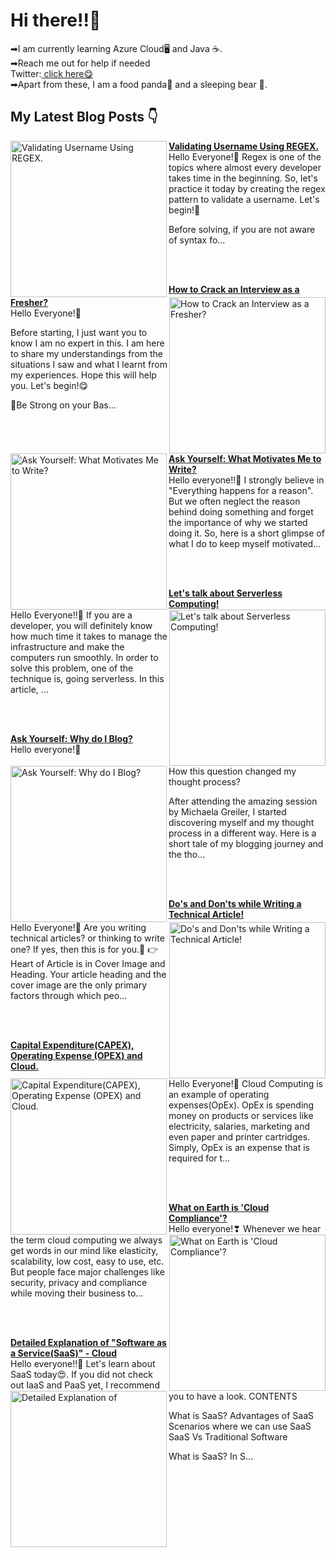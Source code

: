 <html>
<link href="style.css" rel="stylesheet"></link>
<h1> Hi there!!👋</h1>
<p>➡I am currently learning Azure Cloud🖥 and Java ☕.<br>
➡Reach me out for help if needed<br>
  Twitter:<a href="https://twitter.com/LaasyaSetty"> click here😋</a><br>
➡Apart from these, I am a food panda🤤 and a sleeping bear 🐻.
</p>

## My Latest Blog Posts 👇

<!-- HASHNODE_BLOG:START -->
<p align="left">
<a href="https://laasyasettyblog.hashnode.dev/validating-username-using-regex" title="Validating Username Using REGEX."><img src="https://cdn.hashnode.com/res/hashnode/image/upload/v1606580485946/a7_0n7gJd.png" alt="Validating Username Using REGEX." width="250px" align="left" /></a>
<a href="https://laasyasettyblog.hashnode.dev/validating-username-using-regex" title="Validating Username Using REGEX."><strong>Validating Username Using REGEX.</strong></a>
<br/> Hello Everyone!💜
Regex is one of the topics where almost every developer takes time in the beginning. So, let's practice it today by creating the regex pattern to validate a username. Let's begin!🚀

Before solving, if you are not aware of syntax fo... </p> <br/> <br/>
<p align="left">
<a href="https://laasyasettyblog.hashnode.dev/how-to-crack-an-interview-as-a-fresher" title="How to Crack an Interview as a Fresher?"><img src="https://cdn.hashnode.com/res/hashnode/image/upload/v1606395948828/C8N0SEOGv.png" alt="How to Crack an Interview as a Fresher?" width="250px" align="right" /></a>
<a href="https://laasyasettyblog.hashnode.dev/how-to-crack-an-interview-as-a-fresher" title="How to Crack an Interview as a Fresher?"><strong>How to Crack an Interview as a Fresher?</strong></a>
<br/> Hello Everyone!💙

Before starting, I just want you to know I am no expert in this. I am here to share my understandings from the situations I saw and what I learnt from my experiences. Hope this will help you. Let's begin!😋

💪Be Strong on your Bas... </p> <br/> <br/>
<p align="left">
<a href="https://laasyasettyblog.hashnode.dev/ask-yourself-what-motivates-me-to-write" title="Ask Yourself: What Motivates Me to Write?"><img src="https://cdn.hashnode.com/res/hashnode/image/upload/v1606200590371/Ox6_3wlKj.jpeg" alt="Ask Yourself: What Motivates Me to Write?" width="250px" align="left" /></a>
<a href="https://laasyasettyblog.hashnode.dev/ask-yourself-what-motivates-me-to-write" title="Ask Yourself: What Motivates Me to Write?"><strong>Ask Yourself: What Motivates Me to Write?</strong></a>
<br/> Hello everyone!!🧡
I strongly believe in "Everything happens for a reason". But we often neglect the reason behind doing something and forget the importance of why we started doing it. So, here is a short glimpse of what I do to keep myself motivated... </p> <br/> <br/>
<p align="left">
<a href="https://laasyasettyblog.hashnode.dev/lets-talk-about-serverless-computing" title="Let's talk about Serverless Computing!"><img src="https://cdn.hashnode.com/res/hashnode/image/upload/v1604542559063/KpTxDlANQ.png" alt="Let's talk about Serverless Computing!" width="250px" align="right" /></a>
<a href="https://laasyasettyblog.hashnode.dev/lets-talk-about-serverless-computing" title="Let's talk about Serverless Computing!"><strong>Let's talk about Serverless Computing!</strong></a>
<br/> Hello Everyone!!💚
If you are a developer, you will definitely know how much time it takes to manage the infrastructure and make the computers run smoothly. In order to solve this problem, one of the technique is, going serverless. 
In this article, ... </p> <br/> <br/>
<p align="left">
<a href="https://laasyasettyblog.hashnode.dev/ask-yourself-why-do-i-blog" title="Ask Yourself: Why do I Blog?"><img src="https://cdn.hashnode.com/res/hashnode/image/upload/v1605427152584/ScchYbeEp.jpeg" alt="Ask Yourself: Why do I Blog?" width="250px" align="left" /></a>
<a href="https://laasyasettyblog.hashnode.dev/ask-yourself-why-do-i-blog" title="Ask Yourself: Why do I Blog?"><strong>Ask Yourself: Why do I Blog?</strong></a>
<br/> Hello everyone!💚

How this question changed my thought process?

After attending the amazing session by Michaela Greiler, I started discovering myself and my thought process in a different way. Here is a short tale of my blogging journey and the tho... </p> <br/> <br/>
<p align="left">
<a href="https://laasyasettyblog.hashnode.dev/dos-and-donts-while-writing-a-technical-article" title="Do's and Don'ts while Writing a Technical Article!"><img src="https://cdn.hashnode.com/res/hashnode/image/upload/v1605194532827/ocfu8IrZF.jpeg" alt="Do's and Don'ts while Writing a Technical Article!" width="250px" align="right" /></a>
<a href="https://laasyasettyblog.hashnode.dev/dos-and-donts-while-writing-a-technical-article" title="Do's and Don'ts while Writing a Technical Article!"><strong>Do's and Don'ts while Writing a Technical Article!</strong></a>
<br/> Hello Everyone!💚
Are you writing technical articles? or thinking to write one? If yes, then this is for you.🤗
👉 Heart of Article is in Cover Image and Heading.
Your article heading and the cover image are the only primary factors through which peo... </p> <br/> <br/>
<p align="left">
<a href="https://laasyasettyblog.hashnode.dev/capital-expenditurecapex-operating-expense-opex-and-cloud" title="Capital Expenditure(CAPEX), Operating Expense (OPEX) and Cloud."><img src="https://cdn.hashnode.com/res/hashnode/image/upload/v1605090908551/PuYJz6MP6.png" alt="Capital Expenditure(CAPEX), Operating Expense (OPEX) and Cloud." width="250px" align="left" /></a>
<a href="https://laasyasettyblog.hashnode.dev/capital-expenditurecapex-operating-expense-opex-and-cloud" title="Capital Expenditure(CAPEX), Operating Expense (OPEX) and Cloud."><strong>Capital Expenditure(CAPEX), Operating Expense (OPEX) and Cloud.</strong></a>
<br/> Hello Everyone!💝
Cloud Computing is an example of operating expenses(OpEx). OpEx is spending money on products or services like electricity, salaries, marketing and even paper and printer cartridges. Simply, OpEx is an expense that is required for t... </p> <br/> <br/>
<p align="left">
<a href="https://laasyasettyblog.hashnode.dev/what-on-earth-is-cloud-compliance" title="What on Earth is 'Cloud Compliance'?"><img src="https://cdn.hashnode.com/res/hashnode/image/upload/v1603544806278/Q4TNvhQx0.png" alt="What on Earth is 'Cloud Compliance'?" width="250px" align="right" /></a>
<a href="https://laasyasettyblog.hashnode.dev/what-on-earth-is-cloud-compliance" title="What on Earth is 'Cloud Compliance'?"><strong>What on Earth is 'Cloud Compliance'?</strong></a>
<br/> Hello everyone!❣
Whenever we hear the term cloud computing we always get words in our mind like elasticity, scalability, low cost, easy to use, etc. But people face major challenges like security, privacy and compliance while moving their business to... </p> <br/> <br/>
<p align="left">
<a href="https://laasyasettyblog.hashnode.dev/detailed-explanation-of-software-as-a-servicesaas-cloud" title="Detailed Explanation of "Software as a Service(SaaS)" - Cloud"><img src="https://cdn.hashnode.com/res/hashnode/image/upload/v1602676752007/JFcAgKqYC.png" alt="Detailed Explanation of "Software as a Service(SaaS)" - Cloud" width="250px" align="left" /></a>
<a href="https://laasyasettyblog.hashnode.dev/detailed-explanation-of-software-as-a-servicesaas-cloud" title="Detailed Explanation of "Software as a Service(SaaS)" - Cloud"><strong>Detailed Explanation of "Software as a Service(SaaS)" - Cloud</strong></a>
<br/> Hello everyone!!🤎
Let's learn about SaaS today😍. If you did not check out IaaS and PaaS yet, I recommend you to have a look.
CONTENTS

What is SaaS?
Advantages of SaaS
Scenarios where we can use SaaS
SaaS Vs Traditional Software

What is SaaS?
In S... </p> <br/> <br/>
<!-- HASHNODE_BLOG:END -->



